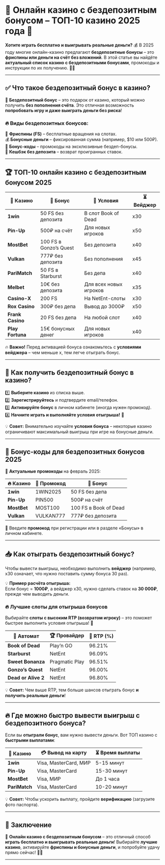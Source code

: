 # 🎰 Онлайн казино с бездепозитным бонусом – ТОП-10 казино 2025 года 🎁

**Хотите играть бесплатно и выигрывать реальные деньги?** 💰 В 2025 году многие онлайн-казино предлагают **бездепозитные бонусы** – это **фриспины или деньги на счёт без вложений**. В этой статье вы найдёте **актуальный список казино с бездепозитными бонусами**, промокоды и инструкции по их получению. 🚀🎰

---

## ✅ Что такое бездепозитный бонус в казино?

🎁 **Бездепозитный бонус** – это подарок от казино, который можно получить **без пополнения счёта**. Это отличная возможность **попробовать игру и даже выиграть деньги без риска**!

### 🔥 Виды бездепозитных бонусов:

💎 **Фриспины (FS)** – бесплатные вращения на слотах.  
💰 **Бонусные деньги** – фиксированная сумма (например, $10 или 500₽).  
🎫 **Бонус-коды** – промокоды на эксклюзивные бездеп-бонусы.  
🔄 **Кешбэк без депозита** – возврат проигранных ставок.  

---

## 🏆 ТОП-10 онлайн казино с бездепозитным бонусом 2025

| 🌟 Казино | 🎁 Бонус | 🎲 Условия | ⏳ Вейджер |
|-----------|---------|------------|-----------|
| **1win** | 50 FS без депозита | В слот Book of Dead | x30 |
| **Pin-Up** | 500₽ на счёт | Для новых игроков | x50 |
| **MostBet** | 100 FS в Gonzo’s Quest | Без депозита | x40 |
| **Vulkan** | 777₽ без депозита | Без пополнения | x45 |
| **PariMatch** | 50 FS в Starburst | Без депа | x40 |
| **Melbet** | 10€ без депозита | Для всех новых игроков | x35 |
| **Casino-X** | 200 FS | На NetEnt-слоты | x30 |
| **Rox Casino** | 300₽ без депа | Вывод до 3000₽ | x50 |
| **Frank Casino** | 20 FS без депа | На любой слот | x40 |
| **Play Fortuna** | 15€ бонусных денег | Для новых игроков | x40 |

🔥 **Важно!** Перед активацией бонуса ознакомьтесь с **условиями вейджера** – чем меньше x, тем легче отыграть бонус.

---

## 🎯 Как получить бездепозитный бонус в казино?

1️⃣ **Выберите казино** из списка выше.  
2️⃣ **Зарегистрируйтесь** и подтвердите email/телефон.  
3️⃣ **Активируйте бонус** в личном кабинете (иногда нужен промокод).  
4️⃣ **Начните играть и выполняйте условия отыгрыша!** 🎰  

💡 **Совет:** Внимательно изучайте **условия бонуса** – некоторые казино ограничивают максимальный выигрыш при игре на бонусные деньги.

---

## 🎫 Бонус-коды для бездепозитных бонусов 2025

🎁 **Актуальные промокоды** на февраль 2025:

| 🔥 Казино | 🎁 Промокод | 🎲 Бонус |
|-----------|----------|------------|
| **1win** | 1WIN2025 | 50 FS без депа |
| **Pin-Up** | PIN500 | 500₽ на счёт |
| **MostBet** | MOST100 | 100 FS в Book of Dead |
| **Vulkan** | VULKAN777 | 777₽ без депозита |

🔹 Введите **промокод** при регистрации или в разделе «Бонусы» в личном кабинете.

---

## 📥 Как отыграть бездепозитный бонус?

Чтобы вывести выигрыш, необходимо выполнить **вейджер** (например, x30 означает, что нужно поставить сумму бонуса 30 раз).

💡 **Пример расчёта отыгрыша:**  
Если бонус = **1000₽**, а вейджер x30, нужно сделать ставок на **30 000₽**, прежде чем выводить деньги.

### 🔥 Лучшие слоты для отыгрыша бонусов

Выбирайте **слоты с высоким RTP (возвратом игроку)** – это поможет быстрее выполнить условия отыгрыша! 🎰

| 🎰 Автомат | 🏆 Провайдер | 🎯 RTP (%) |
|-----------|------------|---------|
| **Book of Dead** | Play’n GO | 96.21% |
| **Starburst** | NetEnt | 96.09% |
| **Sweet Bonanza** | Pragmatic Play | 96.51% |
| **Gonzo’s Quest** | NetEnt | 96.00% |
| **Dead or Alive 2** | NetEnt | 96.80% |

💡 **Совет:** Чем выше RTP, тем больше шансов отыграть бонус **и получить реальные деньги**!

---

## 🔥 Где можно быстро вывести выигрыш с бездепозитного бонуса?

Если вы **отыграли бонус**, вам нужно вывести деньги. Вот ТОП казино с **быстрыми выплатами**:

| 🌟 Казино | 💳 Вывод на карту | ⏳ Время выплаты |
|-----------|----------------|------------|
| **1win** | Visa, MasterCard, МИР | 5-15 минут |
| **Pin-Up** | Visa, MasterCard | 15-30 минут |
| **MostBet** | Visa, МИР | До 1 часа |
| **PariMatch** | Visa, MasterCard | 10-20 минут |

💡 **Совет:** Чтобы ускорить выплату, пройдите **верификацию** (загрузите фото паспорта).

---

## 🎯 Заключение

🎰 **Онлайн казино с бездепозитным бонусом** – это отличный способ **играть бесплатно и выигрывать реальные деньги**! Выбирайте **лучшие казино**, активируйте **фриспины и бонусные деньги**, и попробуйте удачу прямо сейчас! 🚀💎  

---

